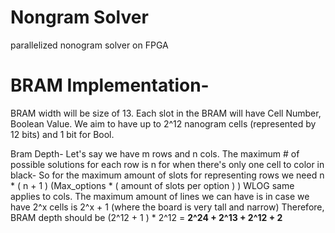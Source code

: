 # Nongram Solver
parallelized nonogram solver on FPGA



# BRAM Implementation-
BRAM width will be size of 13.
Each slot in the BRAM will have Cell Number, Boolean Value.
We aim to have up to 2^12 nanogram cells (represented by 12 bits) and 1 bit for Bool.

Bram Depth-
Let's say we have m rows and n cols.
The maximum # of possible solutions for each row is n for when there's only one cell to color in black-
So for the maximum amount of slots for representing rows we need n * ( n + 1 ) 
(Max_options * ( amount of slots per option ) )
WLOG same applies to cols.
The maximum amount of lines we can have is in case we have 2^x cells is 2^x + 1 (where the board is very tall and narrow)
Therefore, BRAM depth should be 
(2^12 + 1 ) * 2^12 = **2^24 + 2^13 + 2^12 + 2**



